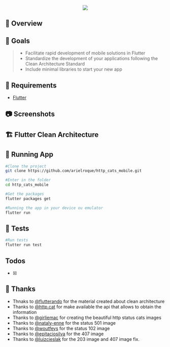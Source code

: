 <p align="center">
  <img src="https://user-images.githubusercontent.com/17733053/139969423-6056ab5d-bc3f-45de-a3e1-399e5f212f86.png" />
</p>

## :notebook: Overview

## :pushpin: Goals  
> - Facilitate rapid development of mobile solutions in Flutter    
> - Standardize the development of your applications following the Clean Architecture Standard
> - Include minimal libraries to start your new app


## :bookmark: Requirements
- [Flutter](https://flutter.dev/)

## :camera: Screenshots

## :building_construction: Flutter Clean Architecture

## :triangular_flag_on_post: Running App

```bash
#Clone the project
git clone https://github.com/arielroque/http_cats_mobile.git

#Enter in the folder 
cd http_cats_mobile

#Get the packages
flutter packages get

#Running the app in your device ou emulator
flutter run
```

##  :microscope: Tests

```bash
#Run tests
flutter run test
```

## Todos

- [x]

## :clap: Thanks 
 - Thnaks to [@flutterando](https://github.com/Flutterando/Clean-Dart) for the material created about clean architecture
 - Thanks to [@http.cat](https://github.com/httpcats) for make available the api that allows to obtain the information
 - Thanks to [@girliemac](https://github.com/girliemac) for creating the beautiful http status cats images
 - Thanks to [@nataly-enne](https://github.com/nataly-enne) for the status 501 image
 - Thanks to [@woutfeys](https://github.com/woutfeys) for the status 102 image
 - Thanks to [@epitaciosilva](https://github.com/epitaciosilva) for the 407 image
 - Thanks to [@luizcieslak](https://github.com/luizcieslak) for the 203 image and 407 image fix.

